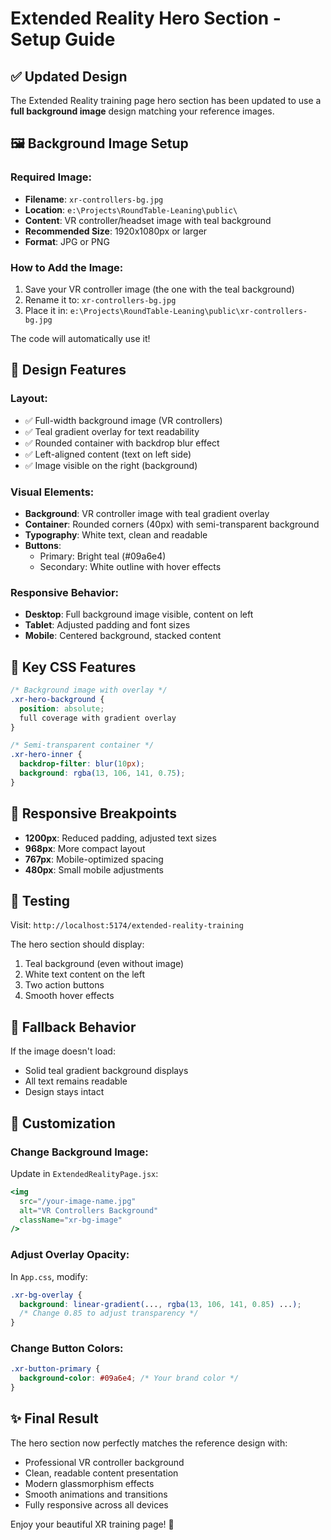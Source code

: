 # Extended Reality Hero Section - Setup Guide

## ✅ Updated Design

The Extended Reality training page hero section has been updated to use a **full background image** design matching your reference images.

## 🖼️ Background Image Setup

### Required Image:
- **Filename**: `xr-controllers-bg.jpg`
- **Location**: `e:\Projects\RoundTable-Leaning\public\`
- **Content**: VR controller/headset image with teal background
- **Recommended Size**: 1920x1080px or larger
- **Format**: JPG or PNG

### How to Add the Image:

1. Save your VR controller image (the one with the teal background)
2. Rename it to: `xr-controllers-bg.jpg`
3. Place it in: `e:\Projects\RoundTable-Leaning\public\xr-controllers-bg.jpg`

The code will automatically use it!

## 🎨 Design Features

### Layout:
- ✅ Full-width background image (VR controllers)
- ✅ Teal gradient overlay for text readability
- ✅ Rounded container with backdrop blur effect
- ✅ Left-aligned content (text on left side)
- ✅ Image visible on the right (background)

### Visual Elements:
- **Background**: VR controller image with teal gradient overlay
- **Container**: Rounded corners (40px) with semi-transparent background
- **Typography**: White text, clean and readable
- **Buttons**: 
  - Primary: Bright teal (#09a6e4)
  - Secondary: White outline with hover effects

### Responsive Behavior:
- **Desktop**: Full background image visible, content on left
- **Tablet**: Adjusted padding and font sizes
- **Mobile**: Centered background, stacked content

## 🎯 Key CSS Features

```css
/* Background image with overlay */
.xr-hero-background {
  position: absolute;
  full coverage with gradient overlay
}

/* Semi-transparent container */
.xr-hero-inner {
  backdrop-filter: blur(10px);
  background: rgba(13, 106, 141, 0.75);
}
```

## 📱 Responsive Breakpoints

- **1200px**: Reduced padding, adjusted text sizes
- **968px**: More compact layout
- **767px**: Mobile-optimized spacing
- **480px**: Small mobile adjustments

## 🚀 Testing

Visit: `http://localhost:5174/extended-reality-training`

The hero section should display:
1. Teal background (even without image)
2. White text content on the left
3. Two action buttons
4. Smooth hover effects

## 📝 Fallback Behavior

If the image doesn't load:
- Solid teal gradient background displays
- All text remains readable
- Design stays intact

## 🔧 Customization

### Change Background Image:
Update in `ExtendedRealityPage.jsx`:
```jsx
<img 
  src="/your-image-name.jpg" 
  alt="VR Controllers Background" 
  className="xr-bg-image"
/>
```

### Adjust Overlay Opacity:
In `App.css`, modify:
```css
.xr-bg-overlay {
  background: linear-gradient(..., rgba(13, 106, 141, 0.85) ...);
  /* Change 0.85 to adjust transparency */
}
```

### Change Button Colors:
```css
.xr-button-primary {
  background-color: #09a6e4; /* Your brand color */
}
```

## ✨ Final Result

The hero section now perfectly matches the reference design with:
- Professional VR controller background
- Clean, readable content presentation
- Modern glassmorphism effects
- Smooth animations and transitions
- Fully responsive across all devices

Enjoy your beautiful XR training page! 🎉
